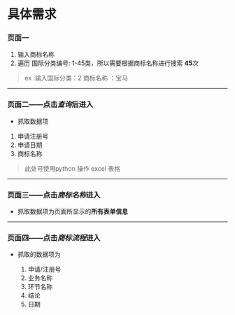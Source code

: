 # 具体需求  

### 页面一   

1. 输入商标名称
2. 遍历 国际分类编号: 1-45类，所以需要根据商标名称进行搜索 **45**次



> ex :输入国际分类：2   商标名称 ：宝马

---

### 页面二——点击***查询***后进入  

* 抓取数据项

1. 申请注册号
2. 申请日期
3. 商标名称

> 此处可使用python 操作 excel 表格   



---

### 页面三——点击*商标名称*进入

* 抓取数据项为页面所显示的**所有表单信息**



---

### 页面四——点击***商标流程***进入  

* 抓取的数据项为

  1. 申请/注册号
  2. 业务名称
  3. 环节名称
  4. 结论
  5. 日期

  ​
